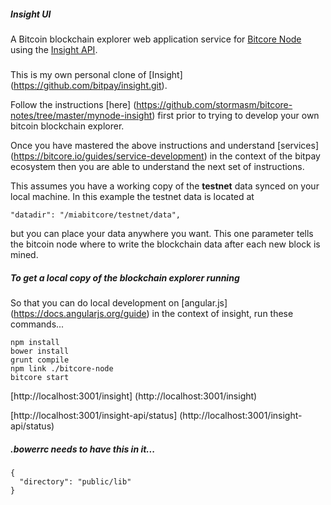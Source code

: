##### Insight UI

A Bitcoin blockchain explorer web application service for [Bitcore Node](https://github.com/bitpay/bitcore-node) using the [Insight API](https://github.com/bitpay/insight-api).

#####
This is my own personal clone of
[Insight]
(https://github.com/bitpay/insight.git).

Follow the instructions
[here]
(https://github.com/stormasm/bitcore-notes/tree/master/mynode-insight)
first prior to trying to develop your own bitcoin blockchain explorer.

Once you have mastered the above instructions and understand
[services]
(https://bitcore.io/guides/service-development)
in the context of the bitpay ecosystem then you are able to understand
the next set of instructions.

This assumes you have a working copy of the **testnet** data synced on your local machine.
In this example the testnet data is located at

```
"datadir": "/miabitcore/testnet/data",
```

but you can place your data anywhere you want.  This one parameter tells the bitcoin
node where to write the blockchain data after each new block is mined.

##### To get a local copy of the blockchain explorer running

So that you can do local development on
[angular.js]
(https://docs.angularjs.org/guide)
in the context of insight, run these commands...

```
npm install
bower install
grunt compile
npm link ./bitcore-node
bitcore start
```

[http://localhost:3001/insight]
(http://localhost:3001/insight)

[http://localhost:3001/insight-api/status]
(http://localhost:3001/insight-api/status)

##### .bowerrc needs to have this in it...

```
{
  "directory": "public/lib"
}
```

